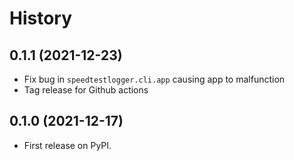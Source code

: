 # History

## 0.1.1 (2021-12-23)

* Fix bug in `speedtestlogger.cli.app` causing app to malfunction
* Tag release for Github actions

## 0.1.0 (2021-12-17)

* First release on PyPI.
